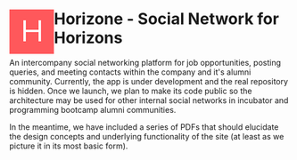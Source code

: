 # <img src="./horizons_logo.png" style="float: left;"> Horizone - Social Network for Horizons

An intercompany social networking platform for job opportunities, posting queries, and meeting contacts within the company and it's alumni community. Currently, the app is under development and the real repository is hidden. Once we launch, we plan to make its code public so the architecture may be used for other internal social networks in incubator and programming bootcamp alumni communities. 

In the meantime, we have included a series of PDFs that should elucidate the design concepts and underlying functionality of the site (at least as we picture it in its most basic form).
